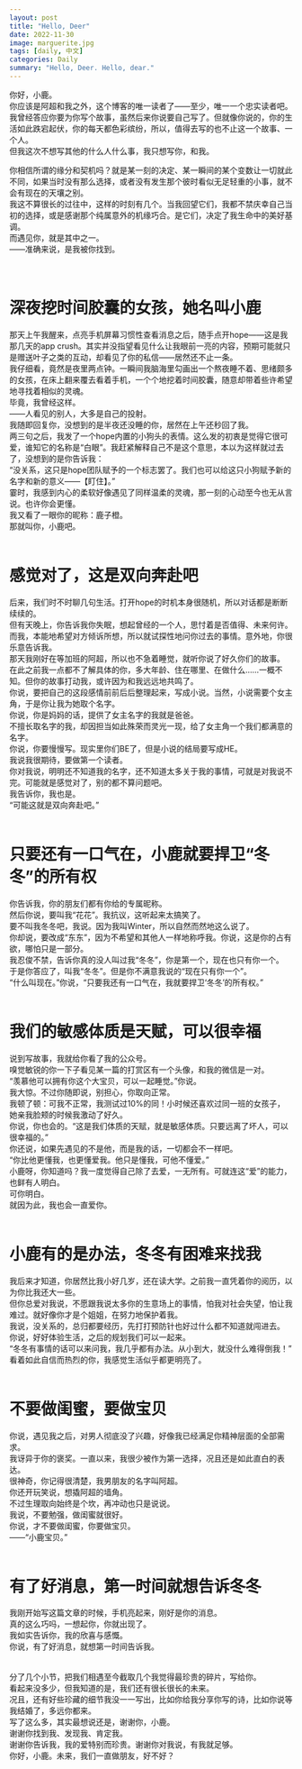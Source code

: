 ```yaml
---
layout: post
title: "Hello, Deer"
date: 2022-11-30
image: marguerite.jpg
tags: [daily, 中文]
categories: Daily
summary: "Hello, Deer. Hello, dear."
---
```

你好，小鹿。    
你应该是阿超和我之外，这个博客的唯一读者了——至少，唯一一个忠实读者吧。    
我曾经答应你要为你写个故事，虽然后来你说要自己写了。但就像你说的，你的生活如此跌宕起伏，你的每天都色彩缤纷，所以，值得去写的也不止这一个故事、一个人。    
但我这次不想写其他的什么人什么事，我只想写你，和我。    
   
你相信所谓的缘分和契机吗？就是某一刻的决定、某一瞬间的某个变数让一切就此不同，如果当时没有那么选择，或者没有发生那个彼时看似无足轻重的小事，就不会有现在的天壤之别。    
我这不算很长的过往中，这样的时刻有几个。当我回望它们，我都不禁庆幸自己当初的选择，或是感谢那个纯属意外的机缘巧合。是它们，决定了我生命中的美好基调。    
而遇见你，就是其中之一。    
——准确来说，是我被你找到。 
<br/>  
<br/>    

# 深夜挖时间胶囊的女孩，她名叫小鹿
那天上午我醒来，点亮手机屏幕习惯性查看消息之后，随手点开hope——这是我那几天的app crush。其实并没指望看见什么让我眼前一亮的内容，预期可能就只是赠送叶子之类的互动，却看见了你的私信——居然还不止一条。    
我仔细看，竟然是夜里两点钟。一瞬间我脑海里勾画出一个熬夜睡不着、思绪颇多的女孩，在床上翻来覆去看着手机，一个个地挖着时间胶囊，随意却带着些许希望地寻找着相似的灵魂。    
毕竟，我曾经这样。    
——人看见的别人，大多是自己的投射。    
我随即回复你，没想到的是半夜还没睡的你，居然在上午还秒回了我。    
两三句之后，我发了一个hope内置的小狗头的表情。这么发的初衷是觉得它很可爱，谁知它的名称是“白眼”。我赶紧解释自己不是这个意思，本以为这样就过去了，没想到的是你告诉我：    
“没关系，这只是hope团队赋予的一个标志罢了。我们也可以给这只小狗赋予新的名字和新的意义——【盯住】。”    
霎时，我感到内心的柔软好像遇见了同样温柔的灵魂，那一刻的心动至今也无从言说。也许你会更懂。    
我又看了一眼你的昵称：鹿子橙。    
那就叫你，小鹿吧。  
<br/>     

# 感觉对了，这是双向奔赴吧
后来，我们时不时聊几句生活。打开hope的时机本身很随机，所以对话都是断断续续的。    
但有天晚上，你告诉我你失眠，想起曾经的一个人，思忖着是否值得、未来何许。而我，本能地希望对方倾诉所想，所以就试探性地问你过去的事情。意外地，你很乐意告诉我。    
那天我刚好在等加班的阿超，所以也不急着睡觉，就听你说了好久你们的故事。    
在此之前我一点都不了解具体的你，多大年龄、住在哪里、在做什么……一概不知。但你的故事打动我，或许因为和我远远地共鸣了。    
你说，要把自己的这段感情前前后后整理起来，写成小说。当然，小说需要个女主角，于是你让我为她取个名字。    
你说，你是妈妈的话，提供了女主名字的我就是爸爸。    
不擅长取名字的我，却因担当如此殊荣而灵光一现，给了女主角一个我们都满意的名字。    
你说，你要慢慢写。现实里你们BE了，但是小说的结局要写成HE。     
我说我很期待，要做第一个读者。    
你对我说，明明还不知道我的名字，还不知道太多关于我的事情，可就是对我说不完。可能就是感觉对了，别的都不算问题吧。    
我告诉你，我也是。    
“可能这就是双向奔赴吧。”    
<br/>   

# 只要还有一口气在，小鹿就要捍卫“冬冬”的所有权
你告诉我，你的朋友们都有你给的专属昵称。    
然后你说，要叫我“花花”。我抗议，这听起来太搞笑了。    
要不叫我冬冬吧，我说。因为我叫Winter，所以自然而然地这么说了。    
你却说，要改成“东东”，因为不希望和其他人一样地称呼我。你说，这是你的占有欲，哪怕只是一部分。     
我忍俊不禁，告诉你真的没人叫过我“冬冬”，你是第一个，现在也只有你一个。    
于是你答应了，叫我“冬冬”。但是你不满意我说的“现在只有你一个”。    
“什么叫现在。”你说，“只要我还有一口气在，我就要捍卫‘冬冬’的所有权。”    
<br/>   
# 我们的敏感体质是天赋，可以很幸福
说到写故事，我就给你看了我的公众号。    
嗅觉敏锐的你一下子看见某一篇的打赏区有一个头像，和我的微信是一对。     
“羡慕他可以拥有你这个大宝贝，可以一起睡觉。”你说。    
我大惊。不过你随即说，别担心，你取向正常。    
我顿了顿：可我不正常，我测试过10%的同！小时候还喜欢过同一班的女孩子，她亲我脸颊的时候我激动了好久。    
你说，你也会的。“这是我们体质的天赋，就是敏感体质。只要远离了坏人，可以很幸福的。”     
你还说，如果先遇见的不是他，而是我的话，一切都会不一样吧。    
“你比他更懂我，也更懂爱我。他只是懂我，可他不懂爱。”    
小鹿呀，你知道吗？我一度觉得自己除了去爱，一无所有。可就连这“爱”的能力，也鲜有人明白。    
可你明白。    
就因为此，我也会一直爱你。    
<br/>   
# 小鹿有的是办法，冬冬有困难来找我
我后来才知道，你居然比我小好几岁，还在读大学。之前我一直凭着你的阅历，以为你比我还大一些。     
但你总爱对我说，不愿跟我说太多你的生意场上的事情，怕我对社会失望，怕让我难过。就好像你才是个姐姐，在努力地保护着我。     
我说，没关系的，总归都要经历，先打打预防针也好过什么都不知道就闯进去。    
你说，好好体验生活，之后的规划我们可以一起来。    
“冬冬有事情的话可以来问我，我几乎都有办法。从小到大，就没什么难得倒我！”     
看着如此自信而热烈的你，我感觉生活似乎都更明亮了。    
<br/>   
# 不要做闺蜜，要做宝贝
你说，遇见我之后，对男人彻底没了兴趣，好像我已经满足你精神层面的全部需求。    
我讶异于你的褒奖。一直以来，我很少被作为第一选择，况且还是如此直白的表达。    
很神奇，你记得很清楚，我男朋友的名字叫阿超。    
你还开玩笑说，想撬阿超的墙角。    
不过生理取向始终是个坎，再冲动也只是说说。    
我说，不要勉强，做闺蜜就很好。    
你说，才不要做闺蜜，你要做宝贝。    
——“小鹿宝贝。”     
<br/>   
# 有了好消息，第一时间就想告诉冬冬
我刚开始写这篇文章的时候，手机亮起来，刚好是你的消息。     
真的这么巧吗，一想起你，你就出现了。    
我如实告诉你，我的欣喜与感慨。    
你说，有了好消息，就想第一时间告诉我。    
<br/>   
分了几个小节，把我们相遇至今截取几个我觉得最珍贵的碎片，写给你。    
看起来没多少，但我知道的是，我们还有很长很长的未来。    
况且，还有好些珍藏的细节我没一一写出，比如你给我分享你写的诗，比如你说等我结婚了，多远你都来。    
写了这么多，其实最想说还是，谢谢你，小鹿。    
谢谢你找到我、发现我、肯定我。    
谢谢你告诉我，我的爱特别而珍贵。谢谢你对我说，有我就足够。    
你好，小鹿。未来，我们一直做朋友，好不好？    